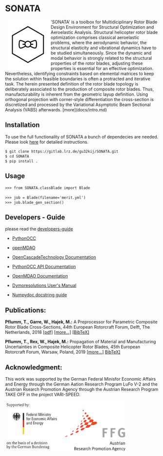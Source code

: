 # SONATA
<img src="docs/img/logo_wframe.png" align="left"  width="150">
'SONATA' is a toolbox for Multidiciplinary Rotor Blade Design Environment for Structural Optimization and Aeroelastic Analysis.
Structural helicopter rotor blade optimization comprises classical aeroelastic problems, where the aerodynamic behavior, the structural elasticity and vibrational dynamics have to be studied simultaneously. 
Since the dynamic and modal behavior is strongly related to the structural properties of the rotor blades, adjusting these properties is essential for an effective optimization. 
Nevertheless, identifying constraints based on elemental matrices to keep the solution within feasible boundaries is often a protracted and iterative task. 
The herein presented definition of the rotor blade topology is deliberately associated to the production of composite rotor blades. 
Thus, manufacturability is inherent from the geometric layup definition. Using orthogonal projection with corner-style differentiation the cross-section is discretized and processed by the Variational Asymptotic Beam Sectional Analysis (VABS) afterwards. [more](docs/intro.md)

## Installation
To use the full functionality of SONATA a bunch of dependecies are needed. Please look [here](docs/installation.md) for detailed instructions.

```
$ git clone https://gitlab.lrz.de/gu32kij/SONATA.git
$ cd SONATA
$ pip install .
```


## Usage

```
>>> from SONATA.classBlade import Blade

>>> job = Blade(filename='merit.yml')
>>> job.blade_gen_section()
```





## Developers - Guide

please read the [developers-guide](docs/developer-guide.md)

* [PythonOCC](http://www.pythonocc.org/)
* [openMDAO](http://openmdao.org/)

* [OpenCascadeTechnology Documentation](https://www.opencascade.com/doc/occt-6.9.1/refman/html/index.html)
* [PythonOCC API Documentation](http://api.pythonocc.org/)
* [OpenMDAO Documentation](http://openmdao.org/twodocs/versions/latest/)
* [Dymoresolutions User's Manual](http://www.dymoresolutions.com/UsersManual/UsersManual.html)
* [Numpydoc docstring guide](https://numpydoc.readthedocs.io/)


## Publications:

**Pflumm, T., Garre, W., Hajek, M.:** A Preprocessor for Parametric Composite Rotor Blade Cross-Sections, 44th European Rotorcraft Forum, Delft, The Netherlands, 2018  [[pdf]](docs/Pflumm,%20T.%20-%20A%20Preprocessor%20for%20Parametric%20Composite%20Rotor%20Blade%20Cross-Sections%20(2018,%20ERF).pdf) [[more…\]](https://mediatum.ub.tum.de/604993?query=Pflumm&show_id=1455385) [[BibTeX\]](https://mediatum.ub.tum.de/export/1455385/bibtex)

**Pflumm, T., Rex, W., Hajek, M.:** Propagation of Material and Manufacturing Uncertainties in Composite Helicopter Rotor Blades, 45th European Rotorcraft Forum, Warsaw, Poland, 2019 [[more…\]](https://mediatum.ub.tum.de/1520025) [BibTeX\]](https://mediatum.ub.tum.de/export/1520025/bibtex)


## Acknowledgment:

This work was supported by the German Federal Minisfor Economic Affairs and Energy through the German Aation Research Program LuFo V-2 and the Austrian Rsearch Promotion Agency through the Austrian Research Program TAKE OFF in the project VARI-SPEED.

<img src="docs/img/acknowledgment.png" width="400">
